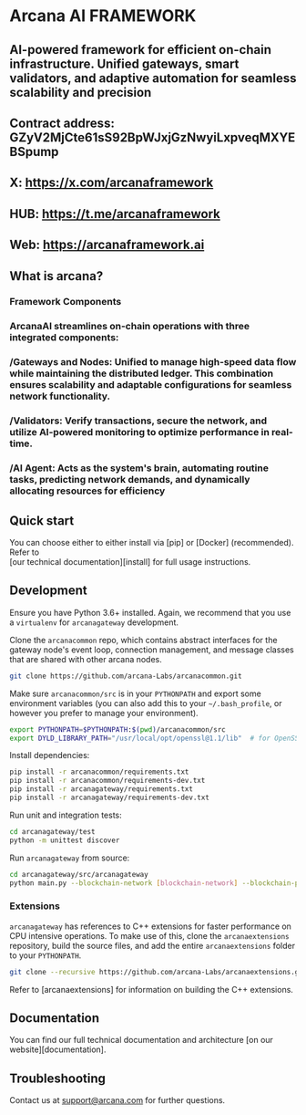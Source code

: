 # Arcana AI FRAMEWORK

## AI-powered framework for efficient on-chain infrastructure. Unified gateways, smart validators, and adaptive automation for seamless scalability and precision

## Contract address: GZyV2MjCte61sS92BpWJxjGzNwyiLxpveqMXYEBSpump
## X: https://x.com/arcanaframework
## HUB: https://t.me/arcanaframework
## Web: https://arcanaframework.ai

## What is arcana?
### Framework Components

### ArcanaAI streamlines on-chain operations with three integrated components:

### /Gateways and Nodes: Unified to manage high-speed data flow while maintaining the distributed ledger. This combination ensures scalability and adaptable configurations for seamless network functionality.

### /Validators: Verify transactions, secure the network, and utilize AI-powered monitoring to optimize performance in real-time.
### /AI Agent: Acts as the system's brain, automating routine tasks, predicting network demands, and dynamically allocating resources for efficiency
## Quick start

You can choose either to either install via [pip] or [Docker] (recommended). Refer to  
[our technical documentation][install] for full usage instructions.

## Development

Ensure you have Python 3.6+ installed. Again, we recommend that you use a `virtualenv` for `arcanagateway` development.

Clone the `arcanacommon` repo, which contains abstract interfaces for the gateway node's event loop, connection management, 
and message classes that are shared with other arcana nodes.

```bash
git clone https://github.com/arcana-Labs/arcanacommon.git
```

Make sure `arcanacommon/src` is in your `PYTHONPATH` and export some environment variables (you can also add this to your
`~/.bash_profile`, or however you prefer to manage your environment).

```bash
export PYTHONPATH=$PYTHONPATH:$(pwd)/arcanacommon/src 
export DYLD_LIBRARY_PATH="/usr/local/opt/openssl@1.1/lib"  # for OpenSSL dependencies
```

Install dependencies:

```bash
pip install -r arcanacommon/requirements.txt
pip install -r arcanacommon/requirements-dev.txt
pip install -r arcanagateway/requirements.txt
pip install -r arcanagateway/requirements-dev.txt
```

Run unit and integration tests:

```bash
cd arcanagateway/test
python -m unittest discover
```

Run `arcanagateway` from source:

```bash
cd arcanagateway/src/arcanagateway
python main.py --blockchain-network [blockchain-network] --blockchain-protocol [blockchain-protocol]
```

### Extensions
`arcanagateway` has references to C++ extensions for faster performance on CPU intensive operations. To make use of this, 
clone the `arcanaextensions` repository, build the source files, and add the entire `arcanaextensions` folder to your 
`PYTHONPATH`.

```bash
git clone --recursive https://github.com/arcana-Labs/arcanaextensions.git
```

Refer to [arcanaextensions] for information on building the C++ extensions.

## Documentation

You can find our full technical documentation and architecture [on our website][documentation].

## Troubleshooting

Contact us at support@arcana.com for further questions.

